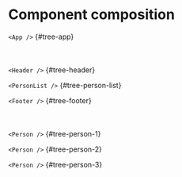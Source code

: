 # Component composition

<style>
#component-tree .row {
    margin-bottom: 50px;
}
</style>

<div class="center" id="component-tree">
<div class="row">
<div class="cell-2"></div>

<div class="cell-2">

`<App />` {#tree-app}

</div>

<div class="cell-2"></div>
</div>

<div class="row">
<div class="cell-2">

`<Header />` {#tree-header}

</div>
<div class="cell-2">

`<PersonList />` {#tree-person-list}

</div>
<div class="cell-2">

`<Footer />` {#tree-footer}

</div>
</div>

<div class="row">
<div class="cell-1"></div>
<div class="cell-4">

<div class="row">

`<Person />` {#tree-person-1}

`<Person />` {#tree-person-2}

`<Person />` {#tree-person-3}

</div>

</div>
<div class="cell-1"></div>
</div>
</div>

<div class="line" data-from="tree-app" data-to="tree-header" data-from-side="b" data-to-side="t"></div>
<div class="line" data-from="tree-app" data-to="tree-person-list" data-from-side="b" data-to-side="t"></div>
<div class="line" data-from="tree-app" data-to="tree-footer" data-from-side="b" data-to-side="t"></div>
<div class="line" data-from="tree-person-list" data-to="tree-person-1" data-from-side="b" data-to-side="t"></div>
<div class="line" data-from="tree-person-list" data-to="tree-person-2" data-from-side="b" data-to-side="t"></div>
<div class="line" data-from="tree-person-list" data-to="tree-person-3" data-from-side="b" data-to-side="t"></div>
